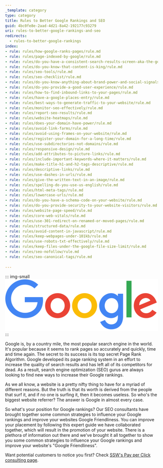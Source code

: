 ```yaml
---
_template: category
type: category
title: Rules to Better Google Rankings and SEO
guid: 4bc0fe8e-2aad-4d21-8a42-192177c93279
uri: rules-to-better-google-rankings-and-seo
redirects:
  - rules-to-better-google-rankings
index:
- rule: rules/how-google-ranks-pages/rule.md
- rule: rules/page-indexed-by-google/rule.md
- rule: rules/do-you-have-a-consistent-search-results-screen-aka-the-google-grid/rule.md
- rule: rules/do-you-know-that-content-is-king/rule.md
- rule: rules/seo-tools/rule.md
- rule: rules/seo-checklist/rule.md
- rule: rules/do-you-know-anything-about-brand-power-and-social-signals/rule.md
- rule: rules/do-you-provide-a-good-user-experience/rule.md
- rule: rules/how-to-find-inbound-links-to-your-pages/rule.md
- rule: rules/have-a-google-places-entry/rule.md
- rule: rules/best-ways-to-generate-traffic-to-your-website/rule.md
- rule: rules/monitor-seo-effectively/rule.md
- rule: rules/report-seo-results/rule.md
- rule: rules/website-heatmaps/rule.md
- rule: rules/does-your-domain-have-power/rule.md
- rule: rules/avoid-link-farms/rule.md
- rule: rules/avoid-using-frames-on-your-website/rule.md
- rule: rules/register-your-domain-for-a-long-time/rule.md
- rule: rules/use-subdirectories-not-domains/rule.md
- rule: rules/responsive-design/rule.md
- rule: rules/add-attributes-to-picture-links/rule.md
- rule: rules/include-important-keywords-where-it-matters/rule.md
- rule: rules/make-title-h1-and-h2-tags-descriptive/rule.md
- rule: rules/descriptive-links/rule.md
- rule: rules/use-dashes-in-urls/rule.md
- rule: rules/give-the-written-text-in-an-image/rule.md
- rule: rules/spelling-do-you-use-us-english/rule.md
- rule: rules/html-meta-tags/rule.md
- rule: rules/lowercase-urls/rule.md
- rule: rules/do-you-have-a-schema-code-on-your-website/rule.md
- rule: rules/do-you-provide-security-to-your-website-visitors/rule.md
- rule: rules/website-page-speed/rule.md
- rule: rules/core-web-vitals/rule.md
- rule: rules/use-301-redirect-on-renamed-or-moved-pages/rule.md
- rule: rules/structured-data/rule.md
- rule: rules/avoid-content-in-javascript/rule.md
- rule: rules/keep-webpages-under-101kb/rule.md
- rule: rules/use-robots-txt-effectively/rule.md
- rule: rules/keep-files-under-the-google-file-size-limit/rule.md
- rule: rules/seo-nofollow/rule.md
- rule: rules/seo-canonical-tags/rule.md

---
```


::: img-small  
![Figure: Google, the most popular search engine in the world](googlelogo_color_272x92dp.png "Google, the most popular search engine in the world")
:::

Google is, by a country mile, the most popular search engine in the world. It's popular because it seems to rank pages so accurately and quickly, time and time again. The secret to its success is its top secret Page Rank Algorithm. Google developed its page ranking system in an effort to increase the quality of search results and has left all of its competitors for dead. As a result, search engine optimization (SEO) gurus are always looking to find new ways to increase their Google rankings.

As we all know, a website is a pretty nifty thing to have for a myriad of different reasons. But the truth is that its worth is derived from the people that surf it, and if no one is surfing it, then it becomes useless. So who's the biggest website referrer? The answer is Google in almost every case.

So what's your position for Google rankings? Our SEO consultants have brought together some common strategies to influence your Google rankings and improve your websites Google Friendliness. You can improve your placement by following this expert guide we have collaborated together, which will result in the promotion of your website. There is a plethora of information out there and we've brought it all together to show you some common strategies to influence your Google rankings and improve your website's "Google Friendliness".

Want potential customers to notice you first? Check [SSW's Pay per Click consulting page](https://www.ssw.com.au/consulting/pay-per-click).
